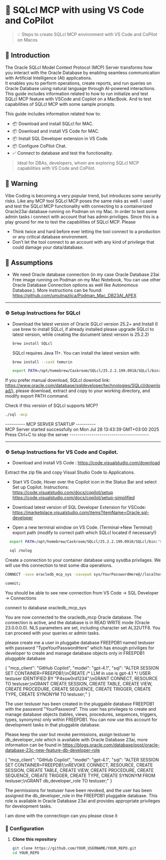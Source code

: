 # 🧪 SQLcl MCP with using VS Code and CoPilot

> 💡 Steps to create SQLcl MCP environment with VS Code and CoPilot on Macos


## 🌟 Introduction

The Oracle SQLcl Model Context Protocol (MCP) Server transforms how you interact with the Oracle Database by enabling seamless communication with Artificial Intelligence (AI) applications.<br>
It enables you to perform operations, create reports, and run queries on Oracle Database using natural language through AI-powered interactions.<br>
This guide includes information related to how to run initialize and test SQLcl MCP feature with VSCode and Copliot on a MacBook. And to test capabilities of SQLcl MCP with some sample prompts.<br>

This guide includes information related how to:

- 📦 Download and install SQLcl for MAC.
- 📦 Download and install VS Code for MAC.
- 📦 Install SQL Developer extension in VS Code.
- 📦 Configure CoPilot Chat.
- ✅ Connect to database and test the functionality.

> Ideal for DBAs, developers, whom are exploring SQLcl MCP capabilities with VS Code and CoPilot.

## 🌟 Warning 

Vibe Coding is becoming a very popular trend, but introduces some security risks. Like any MCP tool SQLcl MCP poses the same risks as well. I used and test the SQLcl MCP functionality with connecting to a containerized Oracle23ai database running on Podman on my Mac. In order to test some admin tasks i connect with account that has admin priviliges. Since this is a play ground for me to test the capabilities of SQLcl MCP. Please
  - Think twice and hard before ever letting the tool connect to a production or any critical database environment.
  - Don’t let the tool connect to an account with any kind of privilege that could damage your data/database.

## 🌟 Assumptions

- We need Oracle database connection (in my case Oracle Database 23ai Free image running on Podman on my Mac Notebook, You can use other Oracle Database Connection options as well like Autonomous Database.). More instructions can be found: <br>
https://github.com/umutnazlica/Podman_Mac_DB23AI_APEX

---

### ⚙️ Setup Instructions for SQLcl

- Download the latest version of Oracle SQLcl version 25.2+ and Install (I use brew to install SQLcl, if already installed please upgrade SQLcl to latest version, while creating the document latest version is 25.2.2)<br>

  ```bash
  brew install SQLcl
  ```
  SQLcl requires Java 11+. You can install the latest version with:<br>
  ```bash
  brew install --cask temurin
  ```
  ```bash
  export PATH=/opt/homebrew/Caskroom/SQLcl/25.2.2.199.0918/SQLcl/bin:"$PATH"
  ```
If you prefer manual download, SQLcl downlod link: https://www.oracle.com/database/sqldeveloper/technologies/SQLcl/download/), please download, extract and copy to your working directory, and modify export PATH command.<br>

Check if this version of SQLcl supports MCP? <br>
```bash
./sql -mcp 
```
---------- MCP SERVER STARTUP ----------<br>
MCP Server started successfully on Mon Jul 28 13:43:39 GMT+03:00 2025<br>
Press Ctrl+C to stop the server
----------------------------------------<br>


---

### ⚙️ Setup Instructions for VS Code and Copilot.

- Download and install VS Code : https://code.visualstudio.com/download <br>

Extract the zip file and copy Visual Studio Code to Applications. <br>

- Start VS Code, Hover over the Copilot icon in the Status Bar and select Set up Copilot. Instructions:<br>
https://code.visualstudio.com/docs/copilot/setup <br>
https://code.visualstudio.com/docs/copilot/setup-simplified <br>

- Download latest version of SQL Developer Extension for VSCode:<br>
https://marketplace.visualstudio.com/items?itemName=Oracle.sql-developer <br>

- Open a new terminal window on VS Code. (Terminal->New Terminal)<br>
export path (modify to correct path which SQLcl located if necessary!)
```bash
  export PATH=/opt/homebrew/Caskroom/SQLcl/25.2.2.199.0918/SQLcl/bin:"$PATH"
```
```bash
  sql /nolog
```
Create a connection to your container database using sysdba privilages. We will use this connection to test some dba operations. <br>
```bash
CONNECT -save oracledb_mcp_sys -savepwd sys/YourPasswordHere@//localhost:1521/FREE as sysdba;
```
```bash
commit;
```
You should be able to see new connection from VS Code -> SQL Developer -> Connections <br>

connect to database oracledb_mcp_sys

You are now connected to the oracledb_mcp Oracle database. The connection is active, and the database is in READ WRITE mode (Oracle 23.0.0.0.0). NLS parameters are set, including character set AL32UTF8. You can proceed with your queries or admin tasks.

please create me a user in pluggabe database FREEPDB1 named testuser with password "TypeYourPasswordHere" which has enough priviliges for developer to create and manage database objects only in FREEPDB1 pluggable database

{
  "mcp_client": "GitHub Copilot",
  "model": "gpt-4.1",
  "sql": "ALTER SESSION SET CONTAINER=FREEPDB1;\nCREATE /* LLM in use is gpt-4.1 */ USER testuser IDENTIFIED BY \"P4ssw0rd1234\";\nGRANT CONNECT, RESOURCE TO testuser;\nGRANT CREATE SESSION, CREATE TABLE, CREATE VIEW, CREATE PROCEDURE, CREATE SEQUENCE, CREATE TRIGGER, CREATE TYPE, CREATE SYNONYM TO testuser;"
}

The user testuser has been created in the pluggable database FREEPDB1 with the password "YourPassword". This user has privileges to create and manage database objects (tables, views, procedures, sequences, triggers, types, synonyms) only within FREEPDB1. You can now use this account for development tasks in that pluggable database.

Please keep the user but revoke permissions, assign testuser to db_developer_role which is available with Oracle Database 23ai, more information can be found in https://blogs.oracle.com/database/post/oracle-database-23c-new-feature-db-developer-role

{
  "mcp_client": "GitHub Copilot",
  "model": "gpt-4.1",
  "sql": "ALTER SESSION SET CONTAINER=FREEPDB1;\nREVOKE CONNECT, RESOURCE, CREATE SESSION, CREATE TABLE, CREATE VIEW, CREATE PROCEDURE, CREATE SEQUENCE, CREATE TRIGGER, CREATE TYPE, CREATE SYNONYM FROM testuser;\nGRANT db_developer_role TO testuser;"
}

The permissions for testuser have been revoked, and the user has been assigned the db_developer_role in the FREEPDB1 pluggable database. This role is available in Oracle Database 23ai and provides appropriate privileges for development tasks.

I am done with the connectiopn can you please close it





### 🔧 Configuration

1. **Clone this repository**  
   ```bash
   git clone https://github.com/YOUR_USERNAME/YOUR_REPO.git
   cd YOUR_REPO

  ```
